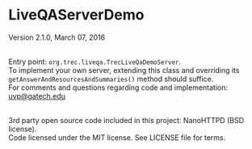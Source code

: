 # LiveQAServerDemo
Version 2.1.0, March 07, 2016<br><br>

Entry point: `org.trec.liveqa.TrecLiveQaDemoServer`.<br>
To implement your own server, extending this class and overriding its `getAnswerAndResourcesAndSummaries()` method should suffice.<br>
For comments and questions regarding code and implementation: [uvp@gatech.edu](mailto:uvp@gatech.edu)<br><br>

3rd party open source code included in this project: NanoHTTPD (BSD license).<br>
Code licensed under the MIT license. See LICENSE file for terms.
